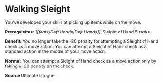 ﻿---
cssclass: [feats]

---
# Walking Sleight

You've developed your skills at picking up items while on the move.

**Prerequisites:** _[[feats/Deft Hands|Deft Hands]]_, Sleight of Hand 5 ranks.

**Benefit:** You no longer take the -20 penalty for attempting a Sleight of Hand check as a move action. You can attempt a Sleight of Hand check as a standard action in the middle of your move action.

**Normal:** You can attempt a Sleight of Hand check as a move action only by taking a -20 penalty on the check.

**Source** Ultimate Intrigue